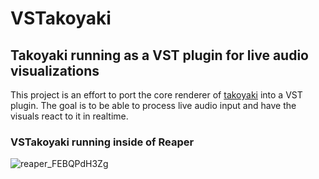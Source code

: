 # VSTakoyaki

## Takoyaki running as a VST plugin for live audio visualizations

This project is an effort to port the core renderer of [takoyaki](https://github.com/Husenap/takoyaki) into a VST plugin.
The goal is to be able to process live audio input and have the visuals react to it in realtime.

### VSTakoyaki running inside of Reaper
![reaper_FEBQPdH3Zg](https://user-images.githubusercontent.com/6496177/179428651-c09f4ba8-108b-4a65-a61c-757280bb3ea5.gif)
